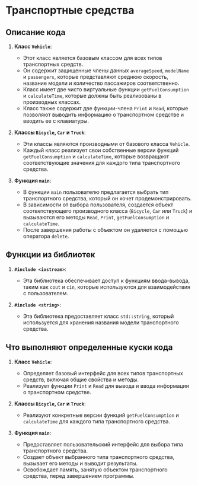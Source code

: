 # Транспортные средства

## Описание кода

1. **Класс `Vehicle`**:
   - Этот класс является базовым классом для всех типов транспортных средств.
   - Он содержит защищенные члены данных `averageSpeed`, `modelName` и `passengers`, которые представляют среднюю скорость, название модели и количество пассажиров соответственно.
   - Класс имеет две чисто виртуальные функции `getFuelConsumption` и `calculateTime`, которые должны быть реализованы в производных классах.
   - Класс также содержит две функции-члена `Print` и `Read`, которые позволяют выводить информацию о транспортном средстве и вводить ее с клавиатуры.

2. **Классы `Bicycle`, `Car` и `Truck`**:
   - Эти классы являются производными от базового класса `Vehicle`.
   - Каждый класс реализует свои собственные версии функций `getFuelConsumption` и `calculateTime`, которые возвращают соответствующие значения для каждого типа транспортного средства.

3. **Функция `main`**:
   - В функции `main` пользователю предлагается выбрать тип транспортного средства, который он хочет продемонстрировать.
   - В зависимости от выбора пользователя, создается объект соответствующего производного класса (`Bicycle`, `Car` или `Truck`) и вызываются его методы `Read`, `Print`, `getFuelConsumption` и `calculateTime`.
   - После завершения работы с объектом он удаляется с помощью оператора `delete`.

## Функции из библиотек

1. **`#include <iostream>`**:
   - Эта библиотека обеспечивает доступ к функциям ввода-вывода, таким как `cout` и `cin`, которые используются для взаимодействия с пользователем.

2. **`#include <string>`**:
   - Эта библиотека предоставляет класс `std::string`, который используется для хранения названия модели транспортного средства.

## Что выполняют определенные куски кода

1. **Класс `Vehicle`**:
   - Определяет базовый интерфейс для всех типов транспортных средств, включая общие свойства и методы.
   - Реализует функции `Print` и `Read` для вывода и ввода информации о транспортном средстве.

2. **Классы `Bicycle`, `Car` и `Truck`**:
   - Реализуют конкретные версии функций `getFuelConsumption` и `calculateTime` для каждого типа транспортного средства.

3. **Функция `main`**:
   - Предоставляет пользовательский интерфейс для выбора типа транспортного средства.
   - Создает объект выбранного типа транспортного средства, вызывает его методы и выводит результаты.
   - Освобождает память, занятую объектом транспортного средства, перед завершением программы.
